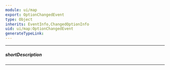 ```yaml
---
module: ui/map
export: OptionChangedEvent
type: Object
inherits: EventInfo,ChangedOptionInfo
uid: ui/map:OptionChangedEvent
generateTypeLink: 
---
```

---
##### shortDescription
<!-- Description goes here -->

---
<!-- Description goes here -->